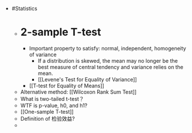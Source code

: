 - #Statistics
	- # 2-sample T-test
		- Important property to satisfy: normal, independent, homogeneity of variance
			- If a distribution is skewed, the mean may no longer be the best measure of central tendency and variance relies on the mean.
			- [[Levene's Test for Equality of Variance]]
		- [[T-test for Equality of Means]]
	- Alternative method: [[Wilcoxon Rank Sum Test]]
	- What is two-tailed t-test？
	- WTF is p-value, h0, and h1?
	- [[One-sample T-test]]
	- Definition of 检验效益?
	-
